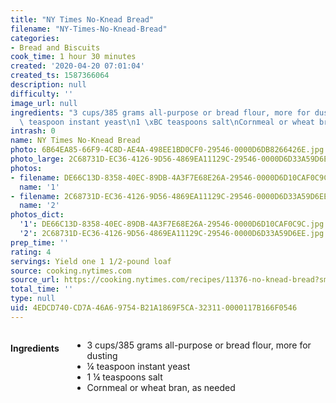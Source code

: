 ```yaml
---
title: "NY Times No-Knead Bread"
filename: "NY-Times-No-Knead-Bread"
categories:
- Bread and Biscuits
cook_time: 1 hour 30 minutes
created: '2020-04-20 07:01:04'
created_ts: 1587366064
description: null
difficulty: ''
image_url: null
ingredients: "3 cups/385 grams all-purpose or bread flour, more for dusting\n\xBC\
  \ teaspoon instant yeast\n1 \xBC teaspoons salt\nCornmeal or wheat bran, as needed"
intrash: 0
name: NY Times No-Knead Bread
photo: 6B64EA85-66F9-4C8D-AE4A-498EE1BD0CF0-29546-0000D6DB8266426E.jpg
photo_large: 2C68731D-EC36-4126-9D56-4869EA11129C-29546-0000D6D33A59D6EE.jpg
photos:
- filename: DE66C13D-8358-40EC-89DB-4A3F7E68E26A-29546-0000D6D10CAF0C9C.jpg
  name: '1'
- filename: 2C68731D-EC36-4126-9D56-4869EA11129C-29546-0000D6D33A59D6EE.jpg
  name: '2'
photos_dict:
  '1': DE66C13D-8358-40EC-89DB-4A3F7E68E26A-29546-0000D6D10CAF0C9C.jpg
  '2': 2C68731D-EC36-4126-9D56-4869EA11129C-29546-0000D6D33A59D6EE.jpg
prep_time: ''
rating: 4
servings: Yield one 1 1/2-pound loaf
source: cooking.nytimes.com
source_url: https://cooking.nytimes.com/recipes/11376-no-knead-bread?smid=ck-recipe-iOS-share
total_time: ''
type: null
uid: 4EDCD740-CD7A-46A6-9754-B21A1869F5CA-32311-0000117B166F0546
---
```

<div class="large-8 medium-7 columns" id="writeup">	</div><!-- #writeup -->
</div><!-- #row-one -->
<div class="row" id="row-two">	<div class="medium-4 small-5 columns"><h4 id="ingredients">Ingredients</h4><div class="box box-ingredients content"><ul>
<li>3 cups/385 grams all-purpose or bread flour, more for dusting</li>
<li>¼ teaspoon instant yeast</li>
<li>1 ¼ teaspoons salt</li>
<li>Cornmeal or wheat bran, as needed</li>
</ul>
</div>	</div>	<div class="medium-6 small-7 columns">	</div>